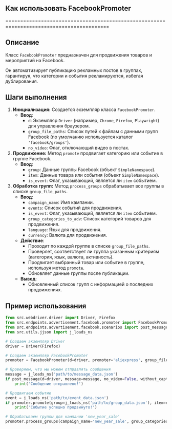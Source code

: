 ## Как использовать FacebookPromoter
=========================================================================================

Описание
-------------------------
Класс `FacebookPromoter` предназначен для продвижения товаров и мероприятий на Facebook. 

Он автоматизирует публикацию рекламных постов в группах, гарантируя, что категории и события рекламируются, избегая дублирования.

Шаги выполнения
-------------------------
1. **Инициализация:** Создается экземпляр класса `FacebookPromoter`. 
    - **Ввод**:
        - `d`: Экземпляр `Driver` (например, `Chrome`, `Firefox`, `Playwright`) для управления браузером.
        - `group_file_paths`: Список путей к файлам с данными групп Facebook (по умолчанию используется каталог `'facebook/groups'`).
        - `no_video`: Флаг, отключающий видео в постах.
2. **Продвижение:** Метод `promote`  продвигает категорию или событие в группе Facebook.
    - **Ввод**:
        - `group`: Данные группы Facebook (объект `SimpleNamespace`).
        - `item`: Данные товара или события (объект `SimpleNamespace`).
        - `is_event`: Флаг, указывающий, является ли `item` событием.
3. **Обработка групп:** Метод `process_groups` обрабатывает все группы в списке `group_file_paths`.
    - **Ввод**:
        - `campaign_name`: Имя кампании.
        - `events`: Список событий для продвижения.
        - `is_event`: Флаг, указывающий, является ли `item` событием.
        - `group_categories_to_adv`: Список категорий товаров для продвижения.
        - `language`: Язык для продвижения.
        - `currency`: Валюта для продвижения.
    - **Действие**:
        - Проходит по каждой группе в списке `group_file_paths`.
        - Проверяет, соответствует ли группа указанным критериям (категория, язык, валюта, активность).
        - Продвигает выбранный товар или событие в группе, используя метод `promote`.
        - Обновляет данные группы после публикации.
    - **Вывод**:  
        - Обновленный список групп с информацией о последних продвижениях.

Пример использования
-------------------------

```python
from src.webdriver.driver import Driver, Firefox
from src.endpoints.advertisement.facebook.promoter import FacebookPromoter
from src.endpoints.advertisement.facebook.scenarios import post_message, post_event
from src.utils.jjson import j_loads_ns

# Создаем экземпляр Driver
driver = Driver(Firefox)

# Создаем экземпляр FacebookPromoter
promoter = FacebookPromoter(d=driver, promoter='aliexpress', group_file_paths='path/to/group_files')

# Проверяем, что мы можем отправлять сообщения
message = j_loads_ns('path/to/message_data.json')
if post_message(d=driver, message=message, no_video=False, without_captions=False):
    print('Сообщение отправлено!')

# Продвигаем событие
event = j_loads_ns('path/to/event_data.json')
if promoter.promote(group=j_loads_ns('path/to/group_data.json'), item=event, is_event=True):
    print('Событие успешно продвинуто!')

# Обрабатываем группы для кампании 'new_year_sale'
promoter.process_groups(campaign_name='new_year_sale', group_categories_to_adv=['sales'], language='ru', currency='USD')
```
